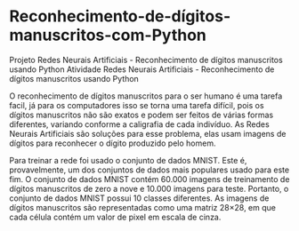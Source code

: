 # Reconhecimento-de-dígitos-manuscritos-com-Python

Projeto Redes Neurais Artificiais - Reconhecimento de dígitos manuscritos usando Python
Atividade Redes Neurais Artificiais - Reconhecimento de dígitos manuscritos usando Python


O reconhecimento de dígitos manuscritos para o ser humano é uma tarefa facil, já para os computadores isso se torna uma tarefa difícil, pois os dígitos manuscritos não são exatos e podem ser feitos de várias formas diferentes, variando conforme a caligrafia de cada indivíduo. As Redes Neurais Artificiais são soluções para esse problema, elas usam imagens de dígitos para reconhecer o dígito produzido pelo homem.

Para treinar a rede foi usado o conjunto de dados MNIST.
Este é, provavelmente, um dos conjuntos de dados mais populares usado para este fim. O conjunto de dados MNIST contém 60.000 imagens de treinamento de dígitos manuscritos de zero a nove e 10.000 imagens para teste. Portanto, o conjunto de dados MNIST possui 10 classes diferentes. As imagens de dígitos manuscritos são representadas como uma matriz 28×28, em que cada célula contém um valor de pixel em escala de cinza.
